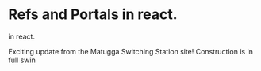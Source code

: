 # Refs and Portals in react.

 in react.

Exciting update from the Matugga Switching Station site! Construction is in full swin